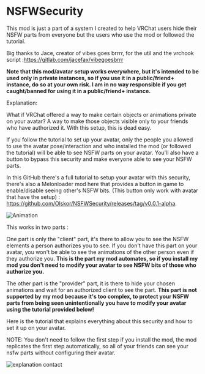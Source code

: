 # NSFWSecurity
This mod is just a part of a system I created to help VRChat users hide their NSFW parts from everyone but the users who use the mod or followed the tutorial.

Big thanks to Jace, creator of vibes goes brrrr, for the util and the vrchook script :https://gitlab.com/jacefax/vibegoesbrrr

<b>Note that this mod/avatar setup works everywhere, but it's intended to be used only in private instances, so if you use it in a public/friend+ instance, do so at your own risk. I am in no way responsible if you get caught/banned for using it in a public/friend+ instance.</b>

Explanation:

What if VRChat offered a way to make certain objects or animations private on your avatar? A way to make those objects visible only to your friends who have authorized it. With this setup, this is dead easy.

If you follow the tutorial to set up your avatar, only the people you allowed to use the avatar pose/interaction and who installed the mod (or followed the tutorial) will be able to see NSFW parts on your avatar. You'll also have a button to bypass this security and make everyone able to see your NSFW parts.

In this GitHub there's a full tutorial to setup your avatar with this security, there's also a Melonloader mod here that provides a button in game to enable/disable seeing other's NSFW bits. (This button only work with avatar that have the setup) : https://github.com/Olskor/NSFWSecurity/releases/tag/v0.0.1-alpha.

![Animation](https://user-images.githubusercontent.com/105324070/171660715-2f53686b-1111-4aeb-beca-34b5949bc04c.gif)

This works in two parts :

One part is only the "client" part, it's there to allow you to see the NSFW elements a person authorizes you to see. If you don't have this part on your avatar, you won't be able to see the animations of the other person even if they authorize you. <b>This is the part my mod automates, so if you install my mod you don't need to modify your avatar to see NSFW bits of those who authorize you.</b>

The other part is the "provider" part, it is there to hide your chosen animations and wait for an authorized client to see the part. <b>This part is not supported by my mod because it's too complex, to protect your NSFW parts from being seen unintentionally you have to modify your avatar using the tutorial provided below!</b>

Here is the tutorial that explains everything about this security and how to set it up on your avatar.

NOTE: You don't need to follow the first step if you install the mod, the mod replicates the first step automatically, so all of your friends can see your nsfw parts without configuring their avatar. 

![explanation contact](https://user-images.githubusercontent.com/105324070/171626554-f3cc1c64-8fc4-4e82-b8a4-5e7a51e91207.png)
